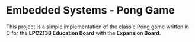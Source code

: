 # Embedded Systems - Pong Game

This project is a simple implementation of the classic Pong game written in C for the **LPC2138 Education Board** with the **Expansion Board**.
